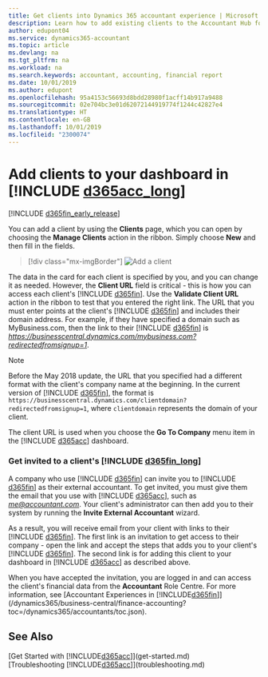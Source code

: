 ```yaml
---
title: Get clients into Dynamics 365 accountant experience | Microsoft Docs
description: Learn how to add existing clients to the Accountant Hub for Dynamics 365.
author: edupont04
ms.service: dynamics365-accountant
ms.topic: article
ms.devlang: na
ms.tgt_pltfrm: na
ms.workload: na
ms.search.keywords: accountant, accounting, financial report
ms.date: 10/01/2019
ms.author: edupont
ms.openlocfilehash: 95a4153c56693d8bdd28980f1acff14b917a9488
ms.sourcegitcommit: 02e704bc3e01d62072144919774f1244c42827e4
ms.translationtype: HT
ms.contentlocale: en-GB
ms.lasthandoff: 10/01/2019
ms.locfileid: "2300074"
---
```

# <a name="add-clients-to-your-dashboard-in-include-d365acc_longincludesd365acc_long_mdmd"></a>Add clients to your dashboard in [!INCLUDE [d365acc_long](includes/d365acc_long_md.md)]
[!INCLUDE [d365fin_early_release](includes/d365fin_early_release.md.md)]

You can add a client by using the **Clients** page, which you can open by choosing the **Manage Clients** action in the ribbon. Simply choose **New** and then fill in the fields.  

> [!div class="mx-imgBorder"]
> ![Add a client](./media/accountant-add-client/manage-client.png)

The data in the card for each client is specified by you, and you can change it as needed. However, the **Client URL** field is critical - this is how you can access each client's [!INCLUDE [d365fin](includes/d365fin_md.md)]. Use the **Validate Client URL** action in the ribbon to test that you entered the right link. The URL that you must enter points at the client's [!INCLUDE [d365fin](includes/d365fin_md.md)] and includes their domain address. For example, if they have specified a domain such as MyBusiness.com, then the link to their [!INCLUDE [d365fin](includes/d365fin_md.md)] is *https://businesscentral.dynamics.com/mybusiness.com?redirectedfromsignup=1*.  

> [!NOTE]
>  Before the May 2018 update, the URL that you specified had a different format with the client's company name at the beginning. In the current version of [!INCLUDE [d365fin](includes/d365fin_md.md)], the format is ```https://businesscentral.dynamics.com/clientdomain?redirectedfromsignup=1```, where ```clientdomain``` represents the domain of your client.  

The client URL is used when you choose the **Go To Company** menu item in the [!INCLUDE [d365acc](includes/d365acc_md.md)] dashboard.  

### <a name="get-invited-to-a-clients-include-d365fin_longincludesd365fin_long_mdmd"></a>Get invited to a client's [!INCLUDE [d365fin_long](includes/d365fin_long_md.md)]
A company who use [!INCLUDE [d365fin](includes/d365fin_md.md)] can invite you to [!INCLUDE [d365fin](includes/d365fin_md.md)] as their external accountant. To get invited, you must give them the email that you use with [!INCLUDE [d365acc](includes/d365acc_md.md)], such as <em>me@accountant.com</em>. Your client's administrator can then add you to their system by running the **Invite External Accountant** wizard.  

As a result, you will receive email from your client with links to their [!INCLUDE [d365fin](includes/d365fin_md.md)]. The first link is an invitation to get access to their company - open the link and accept the steps that adds you to your client's [!INCLUDE [d365fin](includes/d365fin_md.md)]. The second link is for adding this client to your dashboard in [!INCLUDE [d365acc](includes/d365acc_md.md)] as described above.  

When you have accepted the invitation, you are logged in and can access the client's financial data from the **Accountant** Role Centre. For more information, see [Accountant Experiences in [!INCLUDE[d365fin](includes/d365fin_md.md)]](/dynamics365/business-central/finance-accounting?toc=/dynamics365/accountants/toc.json).  

## <a name="see-also"></a>See Also
[Get Started with [!INCLUDE[d365acc](includes/d365acc_md.md)]](get-started.md)  
[Troubleshooting [!INCLUDE[d365acc](includes/d365acc_md.md)]](troubleshooting.md)  
